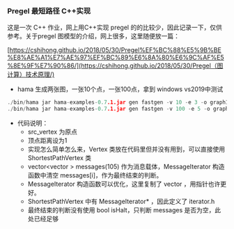 ### Pregel 最短路径 C++实现

这是一次 C++ 作业，网上用C++实现 pregel 的的比较少，因此记录一下，仅供参考。关于pregel 图模型的介绍，网上很多，这里随便放一篇：

 [https://cshihong.github.io/2018/05/30/Pregel%EF%BC%88%E5%9B%BE%E8%AE%A1%E7%AE%97%EF%BC%89%E6%8A%80%E6%9C%AF%E5%8E%9F%E7%90%86/](https://cshihong.github.io/2018/05/30/Pregel（图计算）技术原理/) 

* hama 生成两张图，一张10个点，一张100点，拿到 windows  vs2019中测试

```c++
./bin/hama jar hama-examples-0.7.1.jar gen fastgen -v 10 -e 3 -o graph10.txt  
./bin/hama jar hama-examples-0.7.1.jar gen fastgen -v 100 -e 5 -o graph100.txt
```

* 代码说明：
  * src_vertex 为原点
  * 顶点距离设为1
  * 实现怎么简单怎么来，Vertex 类放在代码里但并没有用到，可以直接使用 ShortestPathVertex 类
  * vector<vector<int> > messages(105) 作为消息载体，MessageIterator 构造函数中清空 messages[i]，作为最终结束的判断。
  * MessageIterator 构造函数可以优化，这里复制了 vector<int> ，用指针也许更好。
  * ShortestPathVertex 中有 MessageIterator* ，因此定义了 iterator.h
  * 最终结束的判断没有使用 bool isHalt，只判断 messages 是否为空，此处已经足够
